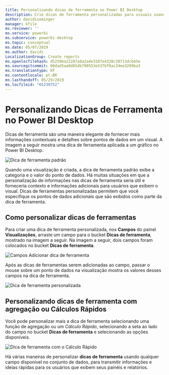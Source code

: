 ```yaml
---
title: Personalizando dicas de ferramenta no Power BI Desktop
description: Crie dicas de ferramenta personalizadas para visuais usando arrastar e soltar
author: davidiseminger
manager: kfile
ms.reviewer: ''
ms.service: powerbi
ms.subservice: powerbi-desktop
ms.topic: conceptual
ms.date: 05/07/2019
ms.author: davidi
LocalizationGroup: Create reports
ms.openlocfilehash: d5259ba22287a8a2ade3107e4320c39713dcb45e
ms.sourcegitcommit: 60dad5aa0d85db790553e537bf8ac34ee3289ba3
ms.translationtype: HT
ms.contentlocale: pt-BR
ms.lasthandoff: 05/29/2019
ms.locfileid: "65239752"
---
```

# <a name="customizing-tooltips-in-power-bi-desktop"></a>Personalizando Dicas de Ferramenta no Power BI Desktop
Dicas de ferramenta são uma maneira elegante de fornecer mais informações contextuais e detalhes sobre pontos de dados em um visual. A imagem a seguir mostra uma dica de ferramenta aplicada a um gráfico no Power BI Desktop.

![Dica de ferramenta padrão](media/desktop-custom-tooltips/custom-tooltips-1.png)

Quando uma visualização é criada, a dica de ferramenta padrão exibe a categoria e o valor do ponto de dados. Há muitas situações em que a personalização de informações nas dicas de ferramenta seria útil e forneceria contexto e informações adicionais para usuários que exibem o visual. Dicas de ferramentas personalizadas permitem que você especifique os pontos de dados adicionais que são exibidos como parte da dica de ferramenta.

## <a name="how-to-customize-tooltips"></a>Como personalizar dicas de ferramentas
Para criar uma dica de ferramenta personalizada, nos **Campos** do painel **Visualizações**, arraste um campo para o bucket **Dicas de ferramenta**, mostrado na imagem a seguir. Na imagem a seguir, dois campos foram colocados no bucket **Dicas de ferramenta**.

![Campos Adicionar dica de ferramenta](media/desktop-custom-tooltips/custom-tooltips-2.png)

Após as dicas de ferramentas serem adicionadas ao campo, passar o mouse sobre um ponto de dados na visualização mostra os valores desses campos na dica de ferramenta.

![Dica de ferramenta personalizada](media/desktop-custom-tooltips/custom-tooltips-3.png)

## <a name="customizing-tooltips-with-aggregation-or-quick-calcs"></a>Personalizando dicas de ferramenta com agregação ou Cálculos Rápidos
Você pode personalizar mais a dica de ferramenta selecionando uma função de agregação ou um *Cálculo Rápido*, selecionando a seta ao lado do campo no bucket **Dicas de ferramenta** e selecionando as opções disponíveis.

![Dica de ferramenta com o Cálculo Rápido](media/desktop-custom-tooltips/custom-tooltips-4.png)

Há várias maneiras de personalizar **dicas de ferramenta** usando qualquer campo disponível no conjunto de dados, para transmitir informações e ideias rápidas para os usuários que exibem seus painéis e relatórios.

